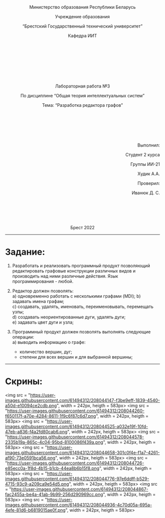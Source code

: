  <p align="center"> Министерство образования Республики Беларусь</p>
 <p align="center">Учреждение образования</p>
 <p align="center">“Брестский Государственный технический университет”</p>
 <p align="center">Кафедра ИИТ</p>
 <br><br><br><br><br><br><br>
 <p align="center">Лабораторная работа №3</p>
 <p align="center">По дисциплине “Общая теория интеллектуальных систем”</p>
 <p align="center">Тема: “Разработка редактора графов”</p>
 <br><br><br><br><br>
 <p align="right">Выполнил:</p>
 <p align="right">Студент 2 курса</p>
 <p align="right">Группы ИИ-21</p>
 <p align="right"> Худик А.А.</p>
 <p align="right">Проверил:</p>
 <p align="right">Иванюк Д. С.</p>
 <br><br><br><br>
 <p align="center">Брест 2022</p>


 ---
 # Задание: #
 1. Разработать и реализовать программный продукт позволяющий
 редактировать графовые конструкции различных видов и производить над
 ними различные действия. Язык программирования - любой.

 2. Редактор должен позволять:  
   a) одновременно работать с несколькими графами (MDI); 
   b) задавать имена графам;  
   c) создавать, удалять, именовать, переименовывать, перемещать узлы;  
   d) создавать неориентированные дуги, удалять дуги;  
   e) задавать цвет дуги и узла;  

 3. Программный продукт должен позволять выполнять следующие операции:  
     a) выводить информацию о графе:

     + количество вершин, дуг;
     + степени для всех вершин и для выбранной вершины;
---
 # Скрины: #
<img src = "https://user-images.githubusercontent.com/61494312/208044147-f3be9eff-1839-4540-a50d-e10094ce2cdb.png", width = 242px, heigth = 583px>
<img src = "https://user-images.githubusercontent.com/61494312/208044260-f650117f-a70e-4284-8611-1f9c6f87c6d7.png", width = 242px, heigth = 583px>
<img src = "https://user-images.githubusercontent.com/61494312/208044525-a032e19f-10fd-47eb-a836-f4a2fd80cab6.png", width = 242px, heigth = 583px>
<img src = "https://user-images.githubusercontent.com/61494312/208044578-2335b19a-865c-4c04-95bd-8100086f439a.png", width = 242px, heigth = 583px>
<img src = "https://user-images.githubusercontent.com/61494312/208044658-301c0f4e-f1a7-4261-af90-73e0591bca56.png", width = 242px, heigth = 583px>
<img src = "https://user-images.githubusercontent.com/61494312/208044726-e85ecc0a-1f8d-4b15-b1cb-44ea8b6b15f8.png", width = 242px, heigth = 583px>
<img src = "https://user-images.githubusercontent.com/61494312/208044776-97e6ddff-b529-4715-93c9-a209ca9e54d5.png", width = 242px, heigth = 583px>
<img src = "https://user-images.githubusercontent.com/61494312/208044867-fac2455a-be4a-41ab-9b99-256d290969cc.png", width = 242px, heigth = 583px>
<img src = "https://user-images.githubusercontent.com/61494312/208044936-4c70d05a-695a-4efe-81d6-b6819015ae0f.png", width = 242px, heigth = 583px>
